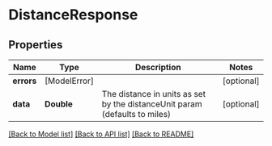 # DistanceResponse

## Properties
Name | Type | Description | Notes
------------ | ------------- | ------------- | -------------
**errors** | [ModelError] |  | [optional] 
**data** | **Double** | The distance in units as set by the distanceUnit param (defaults to miles) | [optional] 

[[Back to Model list]](../README.md#documentation-for-models) [[Back to API list]](../README.md#documentation-for-api-endpoints) [[Back to README]](../README.md)


